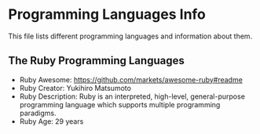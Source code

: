 # Programming Languages Info
This file lists different programming languages and information about them.

## The Ruby Programming Languages
- Ruby Awesome: https://github.com/markets/awesome-ruby#readme
- Ruby Creator: Yukihiro Matsumoto
- Ruby Description: Ruby is an interpreted, high-level, general-purpose programming language which supports multiple programming paradigms.
- Ruby Age: 29 years
